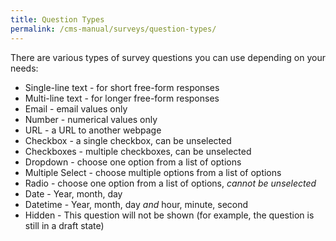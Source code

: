 ```yaml
---
title: Question Types
permalink: /cms-manual/surveys/question-types/
---
```


There are various types of survey questions you can use depending on your needs:

- Single-line text - for short free-form responses
- Multi-line text - for longer free-form responses
- Email - email values only
- Number - numerical values only
- URL - a URL to another webpage
- Checkbox - a single checkbox, can be unselected
- Checkboxes - multiple checkboxes, can be unselected
- Dropdown - choose one option from a list of options
- Multiple Select - choose multiple options from a list of options
- Radio - choose one option from a list of options, _cannot be unselected_
- Date - Year, month, day
- Datetime - Year, month, day _and_ hour, minute, second
- Hidden - This question will not be shown (for example, the question is still in a draft state)